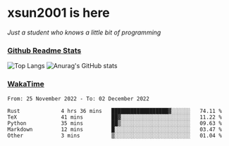 # xsun2001 is here

*Just a student who knows a little bit of programming*

### [Github Readme Stats](https://github.com/anuraghazra/github-readme-stats)

![Top Langs](https://github-readme-stats.vercel.app/api/top-langs/?username=xsun2001&layout=compact&theme=radical) ![Anurag's GitHub stats](https://github-readme-stats.vercel.app/api?username=xsun2001&show_icons=true&theme=radical)

### [WakaTime](https://wakatime.com)

<!--START_SECTION:waka-->

```text
From: 25 November 2022 - To: 02 December 2022

Rust             4 hrs 36 mins   ██████████████████▓░░░░░░   74.11 %
TeX              41 mins         ██▓░░░░░░░░░░░░░░░░░░░░░░   11.22 %
Python           35 mins         ██▒░░░░░░░░░░░░░░░░░░░░░░   09.63 %
Markdown         12 mins         █░░░░░░░░░░░░░░░░░░░░░░░░   03.47 %
Other            3 mins          ▒░░░░░░░░░░░░░░░░░░░░░░░░   01.04 %
```

<!--END_SECTION:waka-->
